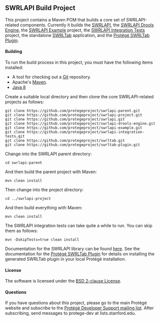 ## SWRLAPI Build Project

This project contains a Maven POM that builds a core set of SWRLAPI-related components.
Currently it builds the [SWRLAPI](https://github.com/protegeproject/swrlapi.git), 
the [SWRLAPI Drools Engine](https://github.com/protegeproject/swrlapi-drools-engine.git), 
the [SWRLAPI Example](https://github.com/protegeproject/swrlapi-example.git) project, 
the [SWRLAPI Integration Tests](https://github.com/protegeproject/swrlapi-integration-tests.git) project, 
the standalone [SWRLTab](https://github.com/protegeproject/swrltab.git) application, 
and the [Protégé SWRLTab Plugin](https://github.com/protegeproject/swrltab-plugin.git).


#### Building

To run the build process in this project, you must have the following items installed:

+ A tool for checking out a [Git](http://git-scm.com/) repository.
+ Apache's [Maven](http://maven.apache.org/index.html).
+ [Java 8](http://www.oracle.com/technetwork/java/javase/downloads/index.html)

Create a suitable local directory and then clone the core SWRLAPI-related projects as follows:

    git clone https://github.com/protegeproject/swrlapi-parent.git
    git clone https://github.com/protegeproject/swrlapi-project.git
    git clone https://github.com/protegeproject/swrlapi.git
    git clone https://github.com/protegeproject/swrlapi-drools-engine.git
    git clone https://github.com/protegeproject/swrlapi-example.git
    git clone https://github.com/protegeproject/swrlapi-integration-tests.git
    git clone https://github.com/protegeproject/swrltab.git
    git clone https://github.com/protegeproject/swrltab-plugin.git

Change into the SWRLAPI parent directory:

    cd swrlapi-parent

And then build the parent project with Maven:

    mvn clean install

Then change into the project directory:

    cd ../swrlapi-project

And then build everything with Maven:

    mvn clean install

The SWRLAPI integration tests can take quite a while to run. You can skip them as follows:

    mvn -DskipTests=true clean install

Documentation for the SWRLAPI library can be found [here](https://github.com/protegeproject/swrlapi/wiki).
See the documentation for the [Protégé SWRLTab Plugin](https://github.com/protegeproject/swrltab-plugin.git) for details on installing the generated SWRLTab plugin in your local Protégé installation.

#### License

The software is licensed under the [BSD 2-clause License](https://github.com/protegeproject/swrltab-project/blob/master/license.txt).

#### Questions

If you have questions about this project, please go to the main
Protégé website and subscribe to the [Protégé Developer Support
mailing list](http://protege.stanford.edu/support.php#mailingListSupport).
After subscribing, send messages to protege-dev at lists.stanford.edu.
